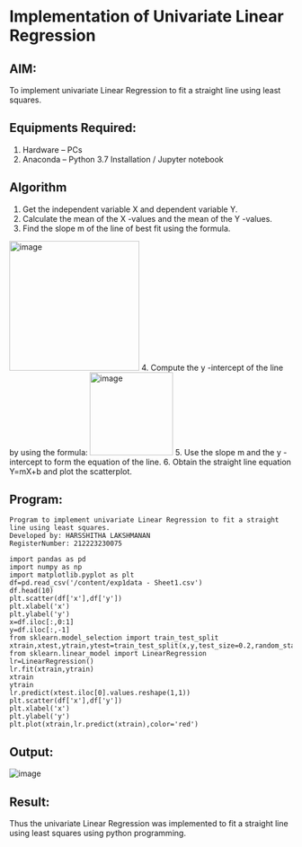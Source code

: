 # Implementation of Univariate Linear Regression
## AIM:
To implement univariate Linear Regression to fit a straight line using least squares.

## Equipments Required:
1. Hardware – PCs
2. Anaconda – Python 3.7 Installation / Jupyter notebook

## Algorithm
1. Get the independent variable X and dependent variable Y.
2. Calculate the mean of the X -values and the mean of the Y -values.
3. Find the slope m of the line of best fit using the formula. 
<img width="231" alt="image" src="https://user-images.githubusercontent.com/93026020/192078527-b3b5ee3e-992f-46c4-865b-3b7ce4ac54ad.png">
4. Compute the y -intercept of the line by using the formula:
<img width="148" alt="image" src="https://user-images.githubusercontent.com/93026020/192078545-79d70b90-7e9d-4b85-9f8b-9d7548a4c5a4.png">
5. Use the slope m and the y -intercept to form the equation of the line.
6. Obtain the straight line equation Y=mX+b and plot the scatterplot.

## Program:
```
Program to implement univariate Linear Regression to fit a straight line using least squares.
Developed by: HARSSHITHA LAKSHMANAN
RegisterNumber: 212223230075

import pandas as pd
import numpy as np
import matplotlib.pyplot as plt
df=pd.read_csv('/content/exp1data - Sheet1.csv')
df.head(10)
plt.scatter(df['x'],df['y'])
plt.xlabel('x')
plt.ylabel('y')
x=df.iloc[:,0:1]
y=df.iloc[:,-1]
from sklearn.model_selection import train_test_split
xtrain,xtest,ytrain,ytest=train_test_split(x,y,test_size=0.2,random_state=0)
from sklearn.linear_model import LinearRegression
lr=LinearRegression()
lr.fit(xtrain,ytrain)
xtrain
ytrain
lr.predict(xtest.iloc[0].values.reshape(1,1))
plt.scatter(df['x'],df['y'])
plt.xlabel('x')
plt.ylabel('y')
plt.plot(xtrain,lr.predict(xtrain),color='red')

```

## Output:
![image](https://github.com/harshulaxman/Find-the-best-fit-line-using-Least-Squares-Method/assets/145686689/0f9b71eb-b72a-4d60-94d0-b286f8af7bf8)



## Result:
Thus the univariate Linear Regression was implemented to fit a straight line using least squares using python programming.
